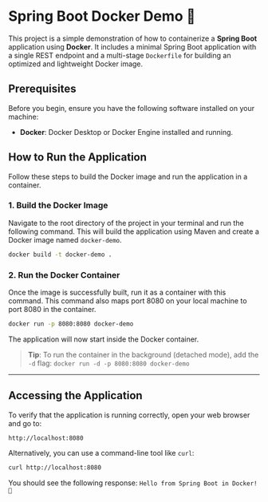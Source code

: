 # Spring Boot Docker Demo 🚀

This project is a simple demonstration of how to containerize a **Spring Boot** application using **Docker**. It includes a minimal Spring Boot application with a single REST endpoint and a multi-stage `Dockerfile` for building an optimized and lightweight Docker image.

## Prerequisites

Before you begin, ensure you have the following software installed on your machine:

-   **Docker**: Docker Desktop or Docker Engine installed and running.
    

## How to Run the Application

Follow these steps to build the Docker image and run the application in a container.

### 1. Build the Docker Image

Navigate to the root directory of the project in your terminal and run the following command. This will build the application using Maven and create a Docker image named `docker-demo`.

```bash
docker build -t docker-demo .

```

### 2. Run the Docker Container

Once the image is successfully built, run it as a container with this command. This command also maps port 8080 on your local machine to port 8080 in the container.

```bash
docker run -p 8080:8080 docker-demo
```

The application will now start inside the Docker container.

> **Tip**: To run the container in the background (detached mode), add the `-d` flag: `docker run -d -p 8080:8080 docker-demo`

----------

## Accessing the Application

To verify that the application is running correctly, open your web browser and go to:

`http://localhost:8080`

Alternatively, you can use a command-line tool like `curl`:

```bash
curl http://localhost:8080
```

You should see the following response: `Hello from Spring Boot in Docker! 👋`